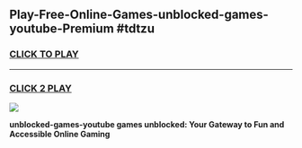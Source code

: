 
## Play-Free-Online-Games-unblocked-games-youtube-Premium #tdtzu
<h3>
<a href="https://premium.freeplayer.one?title=unblocked-games-youtube&ref=8M">CLICK TO PLAY</a></h3>
<hr>

<h3>
<a href="https://premium.freeplayer.one?title=unblocked-games-youtube&ref=8M">CLICK 2 PLAY</a>
  
</h3>

<a href="https://premium.freeplayer.one?title=unblocked-games-youtube&ref=8M"><img src="https://clearcache.store/games.png"></a>


**unblocked-games-youtube games unblocked: Your Gateway to Fun and Accessible Online Gaming**
